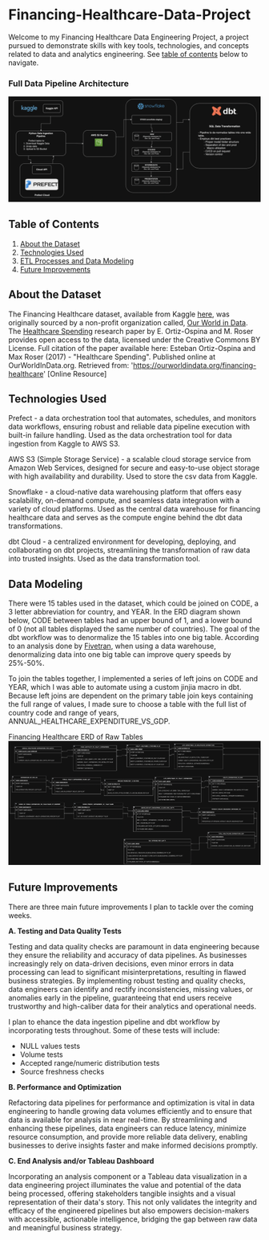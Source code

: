 # Financing-Healthcare-Data-Project

Welcome to my Financing Healthcare Data Engineering Project, a project pursued to demonstrate skills with key tools, technologies, and concepts related to data and analytics engineering. See [table of contents](#table-of-contents ) below to navigate.

### Full Data Pipeline Architecture
![Financing Healthcare Data Pipeline Architecture](./images/financing_healthcare_data_engineering_diagram.png)

## Table of Contents
1. [About the Dataset](#about-the-dataset)
2. [Technologies Used](#technologies-used)
3. [ETL Processes and Data Modeling](#etl-processes-and-data-modeling")
4. [Future Improvements](#future-improvements)

## About the Dataset

The Financing Healthcare dataset, available from Kaggle [here](https://www.kaggle.com/datasets/programmerrdai/financing-healthcare), was originally sourced by a non-profit organization called, [Our World in Data](https://ourworldindata.org/). The [Healthcare Spending](https://ourworldindata.org/financing-healthcare) research paper by E. Ortiz-Ospina and M. Roser provides open access to the data, licensed under the Creative Commons BY License. Full citation of the paper available here: Esteban Ortiz-Ospina and Max Roser (2017) - "Healthcare Spending". Published online at OurWorldInData.org. Retrieved from: 'https://ourworldindata.org/financing-healthcare' [Online Resource]

## Technologies Used

Prefect - a data orchestration tool that automates, schedules, and monitors data workflows, ensuring robust and reliable data pipeline execution with built-in failure handling. Used as the data orchestration tool for data ingestion from Kaggle to AWS S3.

AWS S3 (Simple Storage Service) - a scalable cloud storage service from Amazon Web Services, designed for secure and easy-to-use object storage with high availability and durability. Used to store the csv data from Kaggle.

Snowflake - a cloud-native data warehousing platform that offers easy scalability, on-demand compute, and seamless data integration with a variety of cloud platforms. Used as the central data warehouse for financing healthcare data and serves as the compute engine behind the dbt data transformations.

dbt Cloud - a centralized environment for developing, deploying, and collaborating on dbt projects, streamlining the transformation of raw data into trusted insights. Used as the data transformation tool.


## Data Modeling

There were 15 tables used in the dataset, which could be joined on CODE, a 3 letter abbreviation for country, and YEAR. In the ERD diagram shown below, CODE between tables had an upper bound of 1, and a lower bound of 0 (not all tables displayed the same number of countries). The goal of the dbt workflow was to denormalize the 15 tables into one big table. According to an analysis done by [Fivetran](https://www.fivetran.com/blog/star-schema-vs-obt), when using a data warehouse, denormalizing data into one big table can improve query speeds by 25%-50%. 

To join the tables together, I implemented a series of left joins on CODE and YEAR, which I was able to automate using a custom jinjia macro in dbt. Because left joins are dependent on the primary table join keys containing the full range of values, I made sure to choose a table with the full list of country code and range of years, ANNUAL_HEALTHCARE_EXPENDITURE_VS_GDP.

Financing Healthcare ERD of Raw Tables
![Financing Healthcare ERD](./images/financing_healthcare_ERD.png)


## Future Improvements

There are three main future improvements I plan to tackle over the coming weeks. 

**A. Testing and Data Quality Tests**

Testing and data quality checks are paramount in data engineering because they ensure the reliability and accuracy of data pipelines. As businesses increasingly rely on data-driven decisions, even minor errors in data processing can lead to significant misinterpretations, resulting in flawed business strategies. By implementing robust testing and quality checks, data engineers can identify and rectify inconsistencies, missing values, or anomalies early in the pipeline, guaranteeing that end users receive trustworthy and high-caliber data for their analytics and operational needs.

I plan to ehance the data ingestion pipeline and dbt workflow by incorporating tests throughout. Some of these tests will include:
* NULL values tests
* Volume tests
* Accepted range/numeric distribution tests
* Source freshness checks

**B. Performance and Optimization**

Refactoring data pipelines for performance and optimization is vital in data engineering to handle growing data volumes efficiently and to ensure that data is available for analysis in near real-time. By streamlining and enhancing these pipelines, data engineers can reduce latency, minimize resource consumption, and provide more reliable data delivery, enabling businesses to derive insights faster and make informed decisions promptly.

**C. End Analysis and/or Tableau Dashboard**

Incorporating an analysis component or a Tableau data visualization in a data engineering project illuminates the value and potential of the data being processed, offering stakeholders tangible insights and a visual representation of their data's story. This not only validates the integrity and efficacy of the engineered pipelines but also empowers decision-makers with accessible, actionable intelligence, bridging the gap between raw data and meaningful business strategy.








